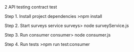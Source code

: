 2 API testing contract test

Step 1. Install project dependencies
    >npm install

Step 2. Start surveys service
    surveys> node surveyService.js

Step 3. Run consumer
    consumer> node consumer.js

Step 4. Run tests
    >npm run test:consumer
